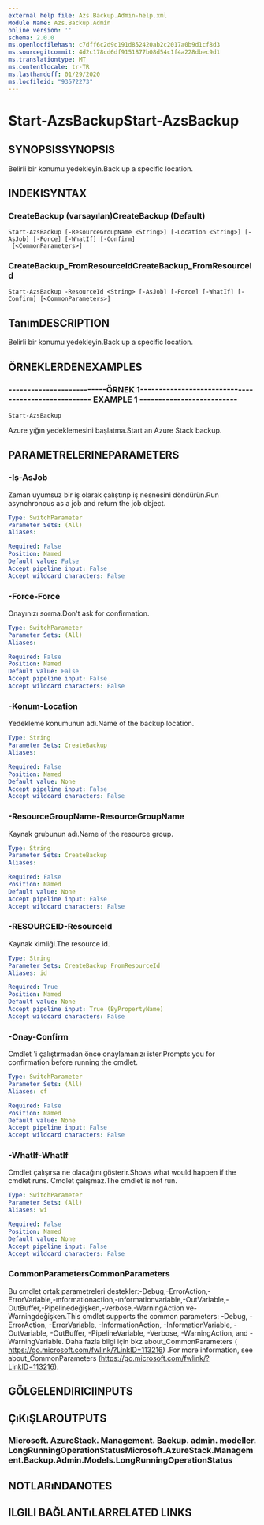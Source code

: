 ```yaml
---
external help file: Azs.Backup.Admin-help.xml
Module Name: Azs.Backup.Admin
online version: ''
schema: 2.0.0
ms.openlocfilehash: c7dff6c2d9c191d852420ab2c2017a0b9d1cf8d3
ms.sourcegitcommit: 4d2c178cd6df9151877b08d54c1f4a228dbec9d1
ms.translationtype: MT
ms.contentlocale: tr-TR
ms.lasthandoff: 01/29/2020
ms.locfileid: "93572273"
---
```

# <span data-ttu-id="5c135-101">Start-AzsBackup</span><span class="sxs-lookup"><span data-stu-id="5c135-101">Start-AzsBackup</span></span>

## <span data-ttu-id="5c135-102">SYNOPSIS</span><span class="sxs-lookup"><span data-stu-id="5c135-102">SYNOPSIS</span></span>
<span data-ttu-id="5c135-103">Belirli bir konumu yedekleyin.</span><span class="sxs-lookup"><span data-stu-id="5c135-103">Back up a specific location.</span></span>

## <span data-ttu-id="5c135-104">INDEKI</span><span class="sxs-lookup"><span data-stu-id="5c135-104">SYNTAX</span></span>

### <span data-ttu-id="5c135-105">CreateBackup (varsayılan)</span><span class="sxs-lookup"><span data-stu-id="5c135-105">CreateBackup (Default)</span></span>
```
Start-AzsBackup [-ResourceGroupName <String>] [-Location <String>] [-AsJob] [-Force] [-WhatIf] [-Confirm]
 [<CommonParameters>]
```

### <span data-ttu-id="5c135-106">CreateBackup_FromResourceId</span><span class="sxs-lookup"><span data-stu-id="5c135-106">CreateBackup_FromResourceId</span></span>
```
Start-AzsBackup -ResourceId <String> [-AsJob] [-Force] [-WhatIf] [-Confirm] [<CommonParameters>]
```

## <span data-ttu-id="5c135-107">Tanım</span><span class="sxs-lookup"><span data-stu-id="5c135-107">DESCRIPTION</span></span>
<span data-ttu-id="5c135-108">Belirli bir konumu yedekleyin.</span><span class="sxs-lookup"><span data-stu-id="5c135-108">Back up a specific location.</span></span>

## <span data-ttu-id="5c135-109">ÖRNEKLERDEN</span><span class="sxs-lookup"><span data-stu-id="5c135-109">EXAMPLES</span></span>

### <span data-ttu-id="5c135-110">--------------------------ÖRNEK 1--------------------------</span><span class="sxs-lookup"><span data-stu-id="5c135-110">-------------------------- EXAMPLE 1 --------------------------</span></span>
```
Start-AzsBackup
```

<span data-ttu-id="5c135-111">Azure yığın yedeklemesini başlatma.</span><span class="sxs-lookup"><span data-stu-id="5c135-111">Start an Azure Stack backup.</span></span>

## <span data-ttu-id="5c135-112">PARAMETRELERINE</span><span class="sxs-lookup"><span data-stu-id="5c135-112">PARAMETERS</span></span>

### <span data-ttu-id="5c135-113">-Iş</span><span class="sxs-lookup"><span data-stu-id="5c135-113">-AsJob</span></span>
<span data-ttu-id="5c135-114">Zaman uyumsuz bir iş olarak çalıştırıp iş nesnesini döndürün.</span><span class="sxs-lookup"><span data-stu-id="5c135-114">Run asynchronous as a job and return the job object.</span></span>

```yaml
Type: SwitchParameter
Parameter Sets: (All)
Aliases: 

Required: False
Position: Named
Default value: False
Accept pipeline input: False
Accept wildcard characters: False
```

### <span data-ttu-id="5c135-115">-Force</span><span class="sxs-lookup"><span data-stu-id="5c135-115">-Force</span></span>
<span data-ttu-id="5c135-116">Onayınızı sorma.</span><span class="sxs-lookup"><span data-stu-id="5c135-116">Don't ask for confirmation.</span></span>

```yaml
Type: SwitchParameter
Parameter Sets: (All)
Aliases: 

Required: False
Position: Named
Default value: False
Accept pipeline input: False
Accept wildcard characters: False
```

### <span data-ttu-id="5c135-117">-Konum</span><span class="sxs-lookup"><span data-stu-id="5c135-117">-Location</span></span>
<span data-ttu-id="5c135-118">Yedekleme konumunun adı.</span><span class="sxs-lookup"><span data-stu-id="5c135-118">Name of the backup location.</span></span>

```yaml
Type: String
Parameter Sets: CreateBackup
Aliases: 

Required: False
Position: Named
Default value: None
Accept pipeline input: False
Accept wildcard characters: False
```

### <span data-ttu-id="5c135-119">-ResourceGroupName</span><span class="sxs-lookup"><span data-stu-id="5c135-119">-ResourceGroupName</span></span>
<span data-ttu-id="5c135-120">Kaynak grubunun adı.</span><span class="sxs-lookup"><span data-stu-id="5c135-120">Name of the resource group.</span></span>

```yaml
Type: String
Parameter Sets: CreateBackup
Aliases: 

Required: False
Position: Named
Default value: None
Accept pipeline input: False
Accept wildcard characters: False
```

### <span data-ttu-id="5c135-121">-RESOURCEID</span><span class="sxs-lookup"><span data-stu-id="5c135-121">-ResourceId</span></span>
<span data-ttu-id="5c135-122">Kaynak kimliği.</span><span class="sxs-lookup"><span data-stu-id="5c135-122">The resource id.</span></span>

```yaml
Type: String
Parameter Sets: CreateBackup_FromResourceId
Aliases: id

Required: True
Position: Named
Default value: None
Accept pipeline input: True (ByPropertyName)
Accept wildcard characters: False
```

### <span data-ttu-id="5c135-123">-Onay</span><span class="sxs-lookup"><span data-stu-id="5c135-123">-Confirm</span></span>
<span data-ttu-id="5c135-124">Cmdlet 'i çalıştırmadan önce onaylamanızı ister.</span><span class="sxs-lookup"><span data-stu-id="5c135-124">Prompts you for confirmation before running the cmdlet.</span></span>

```yaml
Type: SwitchParameter
Parameter Sets: (All)
Aliases: cf

Required: False
Position: Named
Default value: None
Accept pipeline input: False
Accept wildcard characters: False
```

### <span data-ttu-id="5c135-125">-WhatIf</span><span class="sxs-lookup"><span data-stu-id="5c135-125">-WhatIf</span></span>
<span data-ttu-id="5c135-126">Cmdlet çalışırsa ne olacağını gösterir.</span><span class="sxs-lookup"><span data-stu-id="5c135-126">Shows what would happen if the cmdlet runs.</span></span>
<span data-ttu-id="5c135-127">Cmdlet çalışmaz.</span><span class="sxs-lookup"><span data-stu-id="5c135-127">The cmdlet is not run.</span></span>

```yaml
Type: SwitchParameter
Parameter Sets: (All)
Aliases: wi

Required: False
Position: Named
Default value: None
Accept pipeline input: False
Accept wildcard characters: False
```

### <span data-ttu-id="5c135-128">CommonParameters</span><span class="sxs-lookup"><span data-stu-id="5c135-128">CommonParameters</span></span>
<span data-ttu-id="5c135-129">Bu cmdlet ortak parametreleri destekler:-Debug,-ErrorAction,-ErrorVariable,-ınformationaction,-ınformationvariable,-OutVariable,-OutBuffer,-Pipelinedeğişken,-verbose,-WarningAction ve-Warningdeğişken.</span><span class="sxs-lookup"><span data-stu-id="5c135-129">This cmdlet supports the common parameters: -Debug, -ErrorAction, -ErrorVariable, -InformationAction, -InformationVariable, -OutVariable, -OutBuffer, -PipelineVariable, -Verbose, -WarningAction, and -WarningVariable.</span></span> <span data-ttu-id="5c135-130">Daha fazla bilgi için bkz about_CommonParameters ( https://go.microsoft.com/fwlink/?LinkID=113216) .</span><span class="sxs-lookup"><span data-stu-id="5c135-130">For more information, see about_CommonParameters (https://go.microsoft.com/fwlink/?LinkID=113216).</span></span>

## <span data-ttu-id="5c135-131">GÖLGELENDIRICI</span><span class="sxs-lookup"><span data-stu-id="5c135-131">INPUTS</span></span>

## <span data-ttu-id="5c135-132">ÇıKıŞLAR</span><span class="sxs-lookup"><span data-stu-id="5c135-132">OUTPUTS</span></span>

### <span data-ttu-id="5c135-133">Microsoft. AzureStack. Management. Backup. admin. modeller. LongRunningOperationStatus</span><span class="sxs-lookup"><span data-stu-id="5c135-133">Microsoft.AzureStack.Management.Backup.Admin.Models.LongRunningOperationStatus</span></span>

## <span data-ttu-id="5c135-134">NOTLARıNDA</span><span class="sxs-lookup"><span data-stu-id="5c135-134">NOTES</span></span>

## <span data-ttu-id="5c135-135">ILGILI BAĞLANTıLAR</span><span class="sxs-lookup"><span data-stu-id="5c135-135">RELATED LINKS</span></span>

